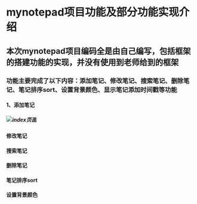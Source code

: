 # mynotepad项目功能及部分功能实现介绍
## 本次mynotepad项目编码全是由自己编写，包括框架的搭建功能的实现，并没有使用到老师给到的框架
### 功能主要完成了以下内容：添加笔记、修改笔记、搜索笔记、删除笔记、笔记排序sort、设置背景颜色、显示笔记添加时间戳等功能
#### 
#### 1、添加笔记
##### ![index页面]()
#### 修改笔记
#### 搜索笔记
#### 删除笔记
#### 笔记排序sort
#### 设置背景颜色

